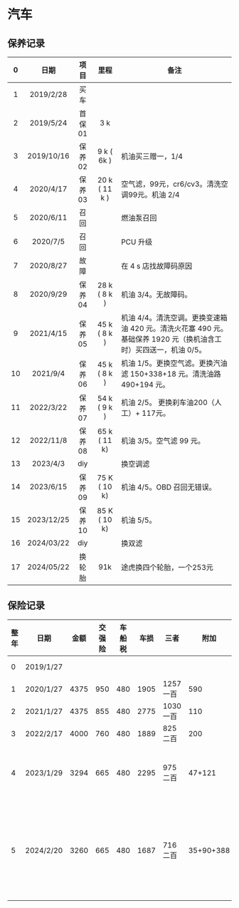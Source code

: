 # 汽车

## 保养记录

| 0  |     日期     |  项目  |      里程       | 备注                                                                   |
|:--:|:----------:|:----:|:-------------:|----------------------------------------------------------------------|
| 1  | 2019/2/28  |  买车  |               |                                                                      |
| 2  | 2019/5/24  | 首保01 |      3 k      |                                                                      |
| 3  | 2019/10/16 | 保养02 |  9 k ( 6k )   | 机油买三赠一，1/4                                                           |
| 4  | 2020/4/17  | 保养03 | 20 k ( 11 k ) | 空气滤，99元，cr6/cv3。清洗空调99元。机油 2/4                                       |
| 5  | 2020/6/11  |  召回  |               | 燃油泵召回                                                                |
| 6  |  2020/7/5  |  召回  |               | PCU 升级                                                               |
| 7  | 2020/8/27  |  故障  |               | 在 4 s 店找故障码原因                                                        |
| 8  | 2020/9/29  | 保养04 | 28 k ( 8 k )  | 机油 3/4。无故障码。                                                         |
| 9  | 2021/4/15  | 保养05 | 45 k ( 8 k )  | 机油 4/4。清洗空调。更换变速箱油 420 元。清洗火花塞 490 元。基础保养 1920 元（换机油含工时）买四送一，机油 0/5。 |
| 10 |  2021/9/4  | 保养06 | 45 k ( 8 k )  | 机油 1/5。更换空气滤。更换汽油滤 150+338+18 元。清洗油路 490+194 元。                      |
| 11 | 2022/3/22  | 保养07 | 54 k ( 9 k )  | 机油 2/5。 更换刹车油200（人工）+ 117元。                                          |
| 12 | 2022/11/8  | 保养08 | 65 k ( 11 k)  | 机油 3/5。空气滤 99 元。                                                     |
| 13 |  2023/4/3  | diy  |               | 换空调滤                                                                 |
| 14 | 2023/6/15  | 保养09 | 75 K ( 10 k)  | 机油 4/5。OBD 召回无错误。                                                    |
| 15 | 2023/12/25 | 保养10 | 85 K ( 10 k)  | 机油 5/5。          <br/>                                               |
| 16 | 2024/03/22 | diy  |               | 换双滤                                       |
|17 | 2024/05/22 | 换轮胎  |   91k                 |   途虎换四个轮胎，一个253元                                              |
## 保险记录
| 整年 | 日期        | 金额   | 交强险 | 车船税 | 车损   | 三者     | 附加        | 返现   | 备注        |   |
|----|-----------|------|-----|-----|------|--------|-----------|------|-----------|---|
| 0  | 2019/1/27 |      |     |     |      |        |           |      | 4s店       |   |
| 1  | 2020/1/27 | 4375 | 950 | 480 | 1905 | 1257一百 | 590       |      |           |   |
| 2  | 2021/1/27 | 4375 | 855 | 480 | 2775 | 1030一百 | 110       |      |           |   |
| 3  | 2022/2/17 | 4000 | 760 | 480 | 1889 | 825二百  | 200       |      |           |   |
| 4  | 2023/1/29 | 3294 | 665 | 480 | 2295 | 975二百  | 47+121    | 1550 | 交强险下浮     |   |
| 5  | 2024/2/20 | 3260 | 665 | 480 | 1687 | 716二百  | 35+90+388 | 801  | 交强险和商业险下浮 |   |
